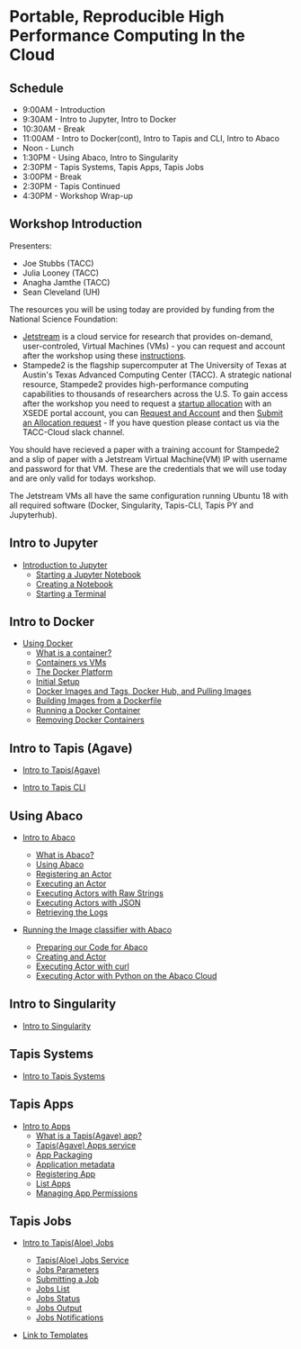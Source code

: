 # Portable, Reproducible High Performance Computing In the Cloud

## Schedule

* 9:00AM - Introduction
* 9:30AM - Intro to Jupyter, Intro to Docker
* 10:30AM - Break
* 11:00AM - Intro to Docker(cont), Intro to Tapis and CLI, Intro to Abaco
* Noon - Lunch
* 1:30PM - Using Abaco, Intro to Singularity
* 2:30PM - Tapis Systems, Tapis Apps, Tapis Jobs
* 3:00PM - Break
* 2:30PM - Tapis Continued
* 4:30PM - Workshop Wrap-up

## Workshop Introduction
Presenters: 
* Joe Stubbs (TACC)
* Julia Looney (TACC)
* Anagha Jamthe (TACC)
* Sean Cleveland (UH)

The resources you will be using today are provided by funding from the National Science Foundation:

* [Jetstream](https://jetstream-cloud.org/) is a cloud service for research that provides on-demand, user-controled, Virtual Machines (VMs) - you can request and account after the workshop using these [instructions](https://iujetstream.atlassian.net/wiki/spaces/JWT/pages/76150553/Get+a+Jetstream+Trial+Access+account).  
* Stampede2 is the flagship supercomputer at The University of Texas at Austin's Texas Advanced Computing Center (TACC). A strategic national resource, Stampede2 provides high-performance computing capabilities to thousands of researchers across the U.S.  To gain access after the workshop you need to request a [startup allocation](https://portal.xsede.org/allocations/startup) with an XSEDE portal account, you can [Request and Account](https://portal.xsede.org/my-xsede?p_p_id=58&p_p_lifecycle=0&p_p_state=maximized&p_p_mode=view&_58_struts_action=%2Flogin%2Fcreate_account) and then [Submit an Allocation request](http://portal.xsede.org/submit-request) - If you have question please contact us via the TACC-Cloud slack channel.

You should have recieved a paper with a training account for Stampede2 and a slip of paper with a Jetstream Virtual Machine(VM) IP with username and password for that VM.  These are the credentials that we will use today and are only valid for todays workshop.

The Jetstream VMs all have the same configuration running Ubuntu 18 with all required software (Docker, Singularity, Tapis-CLI, Tapis PY and Jupyterhub).

## Intro to Jupyter
* [Introduction to Jupyter](./block1/intro-to-jupyter.md)
  * [Starting a Jupyter Notebook](./block1/intro-to-jupyter.md#starting-up-your-jupyter-notebook-environment)
  * [Creating a Notebook](./block1/intro-to-jupyter.md#creating-a-notebook)
  * [Starting a Terminal](./block1/intro-to-jupyter.md#starting-a-terminal)


## Intro to Docker
* [Using Docker](./block1/intro-to-docker.md)
  * [What is a container?](./block1/intro-to-docker.md#what-is-a-container)
  * [Containers vs VMs](./block1/intro-to-docker.md#containers-vs-vms)
  * [The Docker Platform](./block1/intro-to-docker.md#the-docker-platform)
  * [Initial Setup](./block1/intro-to-docker.md#initial-setup)
  * [Docker Images and Tags, Docker Hub, and Pulling Images](./block1/intro-to-docker.md#docker-images-and-tags-docker-hub-and-pulling-images)
  * [Building Images from a Dockerfile](./block1/intro-to-docker.md#building-images-from-a-dockerfile)
  * [Running a Docker Container](./block1/intro-to-docker.md#running-a-docker-container)
  * [Removing Docker Containers](./block1/intro-to-docker.md#removing-docker-containers)

## Intro to Tapis (Agave)
* [Intro to Tapis(Agave)](./block3/tapis-intro.md)

* [Intro to Tapis CLI](./block3/tapis-cli.md)

## Using Abaco
* [Intro to Abaco](./block2/intro-to-abaco.md)
  * [What is Abaco?](./block2/intro-to-abaco.md#what-is-abaco)
  * [Using Abaco](./block2/intro-to-abaco.md#using-abaco)
  * [Registering an Actor](./block2/intro-to-abaco.md#registering-an-actor)
  * [Executing an Actor](./block2/intro-to-abaco.md#executing-an-actor)
  * [Executing Actors with Raw Strings](./block2/intro-to-abaco.md#executing-actors-with-raw-strings)
  * [Executing Actors with JSON](./block2/intro-to-abaco.md#executing-actors-by-passing-json)
  * [Retrieving the Logs](./block2/intro-to-abaco.md#retrieving-the-logs)

* [Running the Image classifier with Abaco](./block2/running-image-classifier-in-abaco.md)
  * [Preparing our Code for Abaco](./block2/running-image-classifier-in-abaco.md#preparing-our-code-for-abaco)
  * [Creating and Actor](./block2/running-image-classifier-in-abaco.md#creating-an-abaco-actor)
  * [Executing Actor with curl](./block2/running-image-classifier-in-abaco.md#executing-classifier-with-curl)
  * [Executing Actor with Python on the Abaco Cloud](./block2/Using%20tapispy%20to%20Execute%20Actor%20Containers%20on%20the%20Abaco%20Cloud.ipynb)
## Intro to Singularity
* [Intro to Singularity](./block3/intro-singularity.md)

## Tapis Systems
* [Intro to Tapis Systems](./block3/tapis-systems.md)

## Tapis Apps
* [Intro to Apps](./block4/apps.md)
  * [What is a Tapis(Agave) app?](./block4/apps.md#what-is-a-tapisagave-app)
  * [Tapis(Agave) Apps service](./block4/apps.md#tapisagave-apps-service)
  * [App Packaging](./block4/apps.md#app-packaging)
  * [Application metadata](./block4/apps.md#application-metadata)
  * [Registering App](./block4/apps.md#registering-an-app)
  * [List Apps](./block4/apps.md#list-apps)
  * [Managing App Permissions](./block4/apps.md#apps-permissions)

## Tapis Jobs
* [Intro to Tapis(Aloe) Jobs](./block4/jobs.md)
  * [Tapis(Aloe) Jobs Service](./block4/jobs.md#tapisaloe-jobs-service)
  * [Jobs Parameters](./block4/jobs.md#jobs-parameters)
  * [Submitting a Job ](./block4/jobs.md#submitting-a-job)
  * [Jobs List](./block4/jobs.md#jobs-list)
  * [Jobs Status](./block4/jobs.md#jobs-status)
  * [Jobs Output](./block4/jobs.md#jobs-output)
  * [Jobs Notifications](./block4/jobs.md#jobs-notifications)

* [Link to Templates](./block4/templates)

